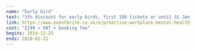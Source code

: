 ```yaml
---
name: "Early bird"
text: "33% discount for early birds, first 100 tickets or until 31 Jan 2020."
link: https://www.eventbrite.co.uk/e/proactive-workplace-mental-health-summit-2020-tickets-83636875145
cost: "£199 + VAT + booking fee"
begins: 2019-12-25
ends: 2020-01-31
---
```

